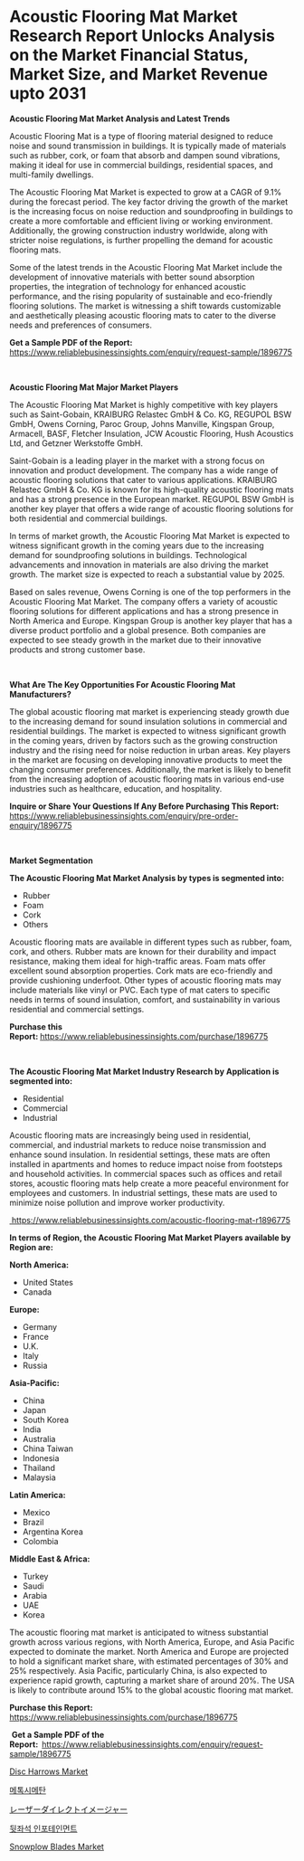 <p><h1>Acoustic Flooring Mat Market Research Report Unlocks Analysis on the Market Financial Status, Market Size, and Market Revenue upto 2031</h1></p><p><strong>Acoustic Flooring Mat Market Analysis and Latest Trends</strong></p>
<p><p>Acoustic Flooring Mat is a type of flooring material designed to reduce noise and sound transmission in buildings. It is typically made of materials such as rubber, cork, or foam that absorb and dampen sound vibrations, making it ideal for use in commercial buildings, residential spaces, and multi-family dwellings.</p><p>The Acoustic Flooring Mat Market is expected to grow at a CAGR of 9.1% during the forecast period. The key factor driving the growth of the market is the increasing focus on noise reduction and soundproofing in buildings to create a more comfortable and efficient living or working environment. Additionally, the growing construction industry worldwide, along with stricter noise regulations, is further propelling the demand for acoustic flooring mats.</p><p>Some of the latest trends in the Acoustic Flooring Mat Market include the development of innovative materials with better sound absorption properties, the integration of technology for enhanced acoustic performance, and the rising popularity of sustainable and eco-friendly flooring solutions. The market is witnessing a shift towards customizable and aesthetically pleasing acoustic flooring mats to cater to the diverse needs and preferences of consumers.</p></p>
<p><strong>Get a Sample PDF of the Report:&nbsp;</strong> <a href="https://www.reliablebusinessinsights.com/enquiry/request-sample/1896775">https://www.reliablebusinessinsights.com/enquiry/request-sample/1896775</a></p>
<p>&nbsp;</p>
<p><strong>Acoustic Flooring Mat Major Market Players</strong></p>
<p><p>The Acoustic Flooring Mat Market is highly competitive with key players such as Saint-Gobain, KRAIBURG Relastec GmbH & Co. KG, REGUPOL BSW GmbH, Owens Corning, Paroc Group, Johns Manville, Kingspan Group, Armacell, BASF, Fletcher Insulation, JCW Acoustic Flooring, Hush Acoustics Ltd, and Getzner Werkstoffe GmbH. </p><p>Saint-Gobain is a leading player in the market with a strong focus on innovation and product development. The company has a wide range of acoustic flooring solutions that cater to various applications. KRAIBURG Relastec GmbH & Co. KG is known for its high-quality acoustic flooring mats and has a strong presence in the European market. REGUPOL BSW GmbH is another key player that offers a wide range of acoustic flooring solutions for both residential and commercial buildings.</p><p>In terms of market growth, the Acoustic Flooring Mat Market is expected to witness significant growth in the coming years due to the increasing demand for soundproofing solutions in buildings. Technological advancements and innovation in materials are also driving the market growth. The market size is expected to reach a substantial value by 2025.</p><p>Based on sales revenue, Owens Corning is one of the top performers in the Acoustic Flooring Mat Market. The company offers a variety of acoustic flooring solutions for different applications and has a strong presence in North America and Europe. Kingspan Group is another key player that has a diverse product portfolio and a global presence. Both companies are expected to see steady growth in the market due to their innovative products and strong customer base.</p></p>
<p>&nbsp;</p>
<p><strong>What Are The Key Opportunities For Acoustic Flooring Mat Manufacturers?</strong></p>
<p><p>The global acoustic flooring mat market is experiencing steady growth due to the increasing demand for sound insulation solutions in commercial and residential buildings. The market is expected to witness significant growth in the coming years, driven by factors such as the growing construction industry and the rising need for noise reduction in urban areas. Key players in the market are focusing on developing innovative products to meet the changing consumer preferences. Additionally, the market is likely to benefit from the increasing adoption of acoustic flooring mats in various end-use industries such as healthcare, education, and hospitality.</p></p>
<p><strong>Inquire or Share Your Questions If Any Before Purchasing This Report:</strong> <a href="https://www.reliablebusinessinsights.com/enquiry/pre-order-enquiry/1896775">https://www.reliablebusinessinsights.com/enquiry/pre-order-enquiry/1896775</a></p>
<p>&nbsp;</p>
<p><strong>Market Segmentation</strong></p>
<p><strong>The Acoustic Flooring Mat Market Analysis by types is segmented into:</strong></p>
<p><ul><li>Rubber</li><li>Foam</li><li>Cork</li><li>Others</li></ul></p>
<p><p>Acoustic flooring mats are available in different types such as rubber, foam, cork, and others. Rubber mats are known for their durability and impact resistance, making them ideal for high-traffic areas. Foam mats offer excellent sound absorption properties. Cork mats are eco-friendly and provide cushioning underfoot. Other types of acoustic flooring mats may include materials like vinyl or PVC. Each type of mat caters to specific needs in terms of sound insulation, comfort, and sustainability in various residential and commercial settings.</p></p>
<p><strong>Purchase this Report:&nbsp;</strong><a href="https://www.reliablebusinessinsights.com/purchase/1896775">https://www.reliablebusinessinsights.com/purchase/1896775</a></p>
<p>&nbsp;</p>
<p><strong>The Acoustic Flooring Mat Market Industry Research by Application is segmented into:</strong></p>
<p><ul><li>Residential</li><li>Commercial</li><li>Industrial</li></ul></p>
<p><p>Acoustic flooring mats are increasingly being used in residential, commercial, and industrial markets to reduce noise transmission and enhance sound insulation. In residential settings, these mats are often installed in apartments and homes to reduce impact noise from footsteps and household activities. In commercial spaces such as offices and retail stores, acoustic flooring mats help create a more peaceful environment for employees and customers. In industrial settings, these mats are used to minimize noise pollution and improve worker productivity.</p></p>
<p><a href="https://www.reliablebusinessinsights.com/acoustic-flooring-mat-r1896775">&nbsp;https://www.reliablebusinessinsights.com/acoustic-flooring-mat-r1896775</a></p>
<p><strong>In terms of Region, the Acoustic Flooring Mat Market Players available by Region are:</strong></p>
<p>
    <p> <strong> North America: </strong>
        <ul>
            <li>United States</li>
            <li>Canada</li>
        </ul>
        </p> 
    <p> <strong> Europe: </strong>
        <ul>
            <li>Germany</li>
            <li>France</li>
            <li>U.K.</li>
            <li>Italy</li>
            <li>Russia</li>
        </ul>
        </p> 
    <p> <strong> Asia-Pacific: </strong>
        <ul>
            <li>China</li>
            <li>Japan</li>
            <li>South Korea</li>
            <li>India</li>
            <li>Australia</li>
            <li>China Taiwan</li>
            <li>Indonesia</li>
            <li>Thailand</li>
            <li>Malaysia</li>
        </ul>
        </p> 
    <p> <strong> Latin America: </strong>
        <ul>
            <li>Mexico</li>
            <li>Brazil</li>
            <li>Argentina Korea</li>
            <li>Colombia</li>
        </ul>
        </p> 
    <p> <strong> Middle East & Africa: </strong>
        <ul>
            <li>Turkey</li>
            <li>Saudi</li>
            <li>Arabia</li>
            <li>UAE</li>
            <li>Korea</li>
        </ul>
    </p>
    </p>
<p><p>The acoustic flooring mat market is anticipated to witness substantial growth across various regions, with North America, Europe, and Asia Pacific expected to dominate the market. North America and Europe are projected to hold a significant market share, with estimated percentages of 30% and 25% respectively. Asia Pacific, particularly China, is also expected to experience rapid growth, capturing a market share of around 20%. The USA is likely to contribute around 15% to the global acoustic flooring mat market.</p></p>
<p><strong>Purchase this Report: </strong><a href="https://www.reliablebusinessinsights.com/purchase/1896775">https://www.reliablebusinessinsights.com/purchase/1896775</a></p>
<p>&nbsp;<strong>Get a Sample PDF of the Report:&nbsp;&nbsp;</strong><a href="https://www.reliablebusinessinsights.com/enquiry/request-sample/1896775">https://www.reliablebusinessinsights.com/enquiry/request-sample/1896775</a></p>
<p><strong></strong></p>
<p><p><a href="https://github.com/marthawweekle/Market-Research-Report-List-1/blob/main/disc-harrows-market.md">Disc Harrows Market</a></p><p><a href="https://github.com/Hubertstyenger6685/Market-Research-Report-List-2/blob/main/8349200172876.md">메톡시메탄</a></p><p><a href="https://github.com/CloydAbbott2023/Market-Research-Report-List-2/blob/main/8238443160762.md">レーザーダイレクトイメージャー</a></p><p><a href="https://github.com/anton65482023/Market-Research-Report-List-2/blob/main/1556563172877.md">뒷좌석 인포테인먼트</a></p><p><a href="https://github.com/HenrietteMills1/Market-Research-Report-List-1/blob/main/snowplow-blades-market.md">Snowplow Blades Market</a></p></p>